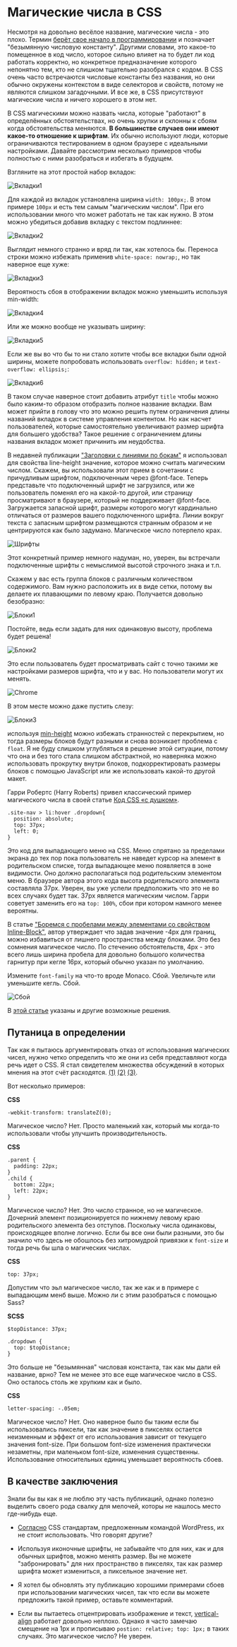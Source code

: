 # Магические числа в CSS

Несмотря на довольно весёлое название, магические числа - это плохо. Термин [берёт свое начало в программировании][1] и позначает "безымянную числовую константу". Другими словами, это какое-то помещенное в код число, которое сильно влияет на то будет ли код работать корректно, но конкретное предназначение которого непонятно тем, кто не слишком тщательно разобрался с кодом. В CSS очень часто встречаются числовые константы без названия, но они обычно окружены контекстом в виде селекторов и свойств, потому не являются слишком загадочными. И все же, в CSS присутствуют магические числа и ничего хорошего в этом нет. 

В CSS магическими можно назвать числа, которые "работают" в определённых обстоятельствах, но очень хрупки и склонны к сбоям когда обстоятельства меняются. **В большинстве случаев они имеют какое-то отношение к шрифтам**. Их обычно используют люди, которые ограничиваются тестированием в одном браузере с идеальными настройками. Давайте рассмотрим несколько примеров чтобы полностью с ними разобраться и избегать в будущем. 

Взгляните на этот простой набор вкладок:

![Вкладки1][Простой набор вкладок]

Для каждой из вкладок установлена ширина `width: 100px;`. В этом примере `100px` и есть тем самым "магическим числом". При его использовании много что может работать не так как нужно. В этом можно убедиться добавив вкладку с текстом подлиннее: 

![Вкладки2][Добавление вкладки с более длинным названием демонстрирует недостатки фиксированной ширины]

Выглядит немного странно и вряд ли так, как хотелось бы. Переноса строки можно избежать применив `white-space: nowrap;`, но так наверное еще хуже:

![Вкладки3][Эффект от white-space: nowrap]

Вероятность сбоя в отображении вкладок можно уменьшить используя min-width:

![Вкладки4][Вид вкладок с заданной минимальной шириной]

Или же можно вообще не указывать ширину:

![Вкладки5][Вид вкладок без фиксированной ширины]

Если же вы во что бы то ни стало хотите чтобы все вкладки были одной ширины, можете попробовать использовать `overflow: hidden;` и `text-overflow: ellipsis;`:

![Вкладки6][Эффект от overflow: hidden; и text-overflow: ellipsis;]

В таком случае наверное стоит добавить атрибут `title` чтобы можно было каким-то образом отобразить полное название вкладки. Вам может прийти в голову что это можно решить путем ограничения длины названий вкладок в системе управления контентом. Но как насчет пользователей, которые самостоятельно увеличивают размер шрифта для большего удобства? Такое решение с ограничением длины названия вкладок может причинить им неудобства. 

В недавней публикации ["Заголовки с линиями по бокам"][2] я использовал для свойства line-height значение, которое можно считать магическим числом. Скажем, вы использовали этот прием в сочетании с причудливым шрифтом, подключенным через @font-face. Теперь представьте что подключенный шрифт не загрузился, или же пользователь поменял его на какой-то другой, или страницу просматривают в браузере, который не поддерживает @font-face. Загружается запасной шрифт, размеры которого могут кардинально отличаться от размеров вашего подключенного шрифта. Линии вокруг текста с запасным шрифтом размещаются странным образом и не центрируются как было задумано. Магическое число потерпело крах. 

![Шрифты][Сравнение результата применения приёма по добавлению линий по бокам текста примененного к разным шрифтам]

Этот конкретный пример немного надуман, но, уверен, вы встречали подключенные шрифты с немыслимой высотой строчного знака и т.п. 

Скажем у вас есть группа блоков с различным количеством содержимого. Вам нужно расположить их в виде сетки, потому вы делаете их плавающими по левому краю. Получается довольно безобразно:

![Блоки1][Блоки с разной высотой, плавающие по левому краю]

Постойте, ведь если задать для них одинаковую высоту, проблема будет решена!

![Блоки2][Блоки с фиксированной высотой, плавающие по левому краю]

Это если пользователь будет просматривать сайт с точно такими же настройками размеров шрифта, что и у вас. Но пользователи могут их менять.

![Chrome][Настройки шрифта в Chrome]

В этом месте можно даже пустить слезу:

![Блоки3][Текст, который не помещается в родительский блок с фиксированной высотой, перекрывает другие блоки]

используя [min-height][4] можно избежать странностей с перекрытием, но тогда размеры блоков будут разными и снова возникает проблема с `float`. Я не буду слишком углубляться в решение этой ситуации, потому что она и без того стала слишком абстрактной, но наверняка можно использовать прокрутку внутри блоков, подкорректировать размеры блоков с помощью JavaScript или же использовать какой-то другой макет. 

Гарри Робертс (Harry Roberts) привел классический пример магического числа в своей статье [Код CSS «с душком»][5]. 

    .site-nav > li:hover .dropdown{
      position: absolute;
      top: 37px;
      left: 0;
    }

Это код для выпадающего меню на CSS. Меню спрятано за пределами экрана до тех пор пока пользователь не наведет курсор на элемент в родительском списке, тогда выпадающее меню появляется в зоне видимости. Оно должно располагаться под родительским элементом меню. В браузере автора этого кода высота родительского элемента составляла 37px. Уверен, вы уже успели предположить что это не во всех случаях будет так. 37px является магическим числом. Гарри советует заменить его на `top: 100%`, сбои при котором намного менее вероятны. 

В статье ["Боремся с пробелами между элементами со свойством Inline-Block"][6], автор утверждает что задав значение -4px для границ, можно избавиться от лишнего пространства между блоками. Это без сомнения магическое число. По стечению обстоятельств, 4px - это всего лишь ширина пробела для довольно большого количества гарнитур при кегле 16px, который обычно указан по умолчанию.

Измените `font-family` на что-то вроде Monaco. Сбой. Увеличьте или уменьшите кегль. Сбой. 

![Сбой][Приём по применению границы в -4px чтобы убрать отступы между элементами со свойством Inline-Block перестаёт работать когда меняется гарнитура или кегль]

В [этой статье][7] указаны и другие возможные решения. 

## Путаница в определении

Так как я пытаюсь аргументировать отказ от использования магических чисел, нужно четко определить что же они из себя представляют когда речь идет о CSS. Я стал свидетелем множества обсуждений в которых мнения на этот счёт расходятся. [(1)][8] [(2)][9] [(3)][10]. 

Вот несколько примеров:

**CSS**

    -webkit-transform: translateZ(0);

Магическое число? Нет. Просто маленький хак, который мы когда-то использовали чтобы улучшить производительность.

**CSS**

    .parent {
      padding: 22px;
    }
    .child {
      bottom: 22px;
      left: 22px;
    }

Магическое число? Нет. Это число странное, но не магическое. Дочерний элемент позиционируется по нижнему левому краю родительского элемента без отступов. Поскольку числа одинаковы, происходящее вполне логично. Если бы все они были разными, это бы значило что здесь не обошлось без хитромудрой привязки к `font-size` и тогда речь бы шла о магических числах. 

**CSS**

    top: 37px;

Допустим что эьл магическое число, так же как и в примере с выпадающим менб выше. Можно ли с этим разобраться с помощью Sass?

**SCSS**

    $topDistance: 37px;

    .dropdown {
      top: $topDistance;
    }

Это больше не "безымянная" числовая константа, так как мы дали ей название, врно? Тем не менее это все еще магическое число в CSS. Оно осталось столь же хрупким как и было. 

**CSS**

    letter-spacing: -.05em;

Магическое число? Нет. Оно наверное было бы таким если бы использовались пиксели, так как значение в пикселях остается неизменным и эффект от его использования зависит от текущего значения font-size. При большом font-size изменения практически незаметны, при маленьком font-size, изменения существенны. Использование относительных единиц уменьшает вероятность сбоев. 

## В качестве заключения

Знали бы вы как я не люблю эту часть публикаций, однако полезно выделить своего рода свалку для мелочей, которы не нашлось место где-нибудь еще. 

* [Согласно][11] CSS стандартам, предложенным командой WordPress, их не стоит использовать. Что говорят другие?

* Используя иконочные шрифты, не забывайте что для них, как и для обычных шрифтов, можно менять размер. Вы не можете "забронировать" для них пространство в пикселях, так как размер шрифта может измениться, а пиксельное значение нет. 

* Я хотел бы обновлять эту публикацию хорошими примерами сбоев при использовании магических чисел, так что если вы можете предложить такой пример, оставьте комментарий. 

* Если вы пытаетесь отцентрировать изображение и текст, [vertical-align][12] работает довольно неплохо. Однако я часто замечаю смещение на 1px и прописываю `postion: relative; top: 1px;` в таких случаях. Это магическое число? Не уверен. 

[1]: http://en.wikipedia.org/wiki/Magic_number_%28programming%29#Unnamed_numerical_constants
[2]: http://css-tricks.com/line-on-sides-headers/
[3]: http://codepen.io/chriscoyier/pen/KdIxo
[4]: http://css-tricks.com/almanac/properties/m/min-height/
[5]: http://csswizardry.com/2012/11/code-smells-in-css/
[6]: http://css-tricks.com/fighting-the-space-between-inline-block-elements/
[7]: http://css-tricks.com/fighting-the-space-between-inline-block-elements/
[8]: http://stackoverflow.com/questions/12015888/refactor-css-to-eliminate-magic-numbers
[9]: http://css-tricks.com/forums/discussion/22450/what-does-a-magic-number-in-css-really-mean
[10]: https://twitter.com/chriscoyier/status/299983970899197952
[11]: http://make.wordpress.org/core/handbook/coding-standards/css/#best-practices
[12]: http://css-tricks.com/what-is-vertical-align/

[Простой набор вкладок]: img/tabs-1.png?raw=true&amp;repo=magic-numbers-in-css
[Добавление вкладки с более длинным названием демонстрирует недостатки фиксированной ширины]: img/tabs-2.png?raw=true&amp;repo=magic-numbers-in-css
[Эффект от white-space: nowrap]: img/tabs-3.png?raw=true&amp;repo=magic-numbers-in-css
[Вид вкладок с заданной минимальной шириной]: img/tabs-4.png?raw=true&amp;repo=magic-numbers-in-css
[Вид вкладок без фиксированной ширины]: img/tabs-5.png?raw=true&amp;repo=magic-numbers-in-css
[Эффект от overflow: hidden; и text-overflow: ellipsis;]: img/tabs-6.png?raw=true&amp;repo=magic-numbers-in-css
[Сравнение результата применения приёма по добавлению линий по бокам текста примененного к разным шрифтам]: img/custom-font-magic-number.png?raw=true&amp;repo=magic-numbers-in-css
[Блоки с разной высотой, плавающие по левому краю]: img/grid-mess.png?raw=true&amp;repo=magic-numbers-in-css
[Блоки с фиксированной высотой, плавающие по левому краю]: img/Screen-Shot-2013-04-22-at-8.19.55-AM.png?raw=true&amp;repo=magic-numbers-in-css
[Настройки шрифта в Chrome]: img/chrome-font-size.png?raw=true&amp;repo=magic-numbers-in-css
[Текст, который не помещается в родительский блок с фиксированной высотой, перекрывает другие блоки]: img/Screen-Shot-2013-04-22-at-8.22.34-AM.png?raw=true&amp;repo=magic-numbers-in-css
[Приём по применению границы в -4px чтобы убрать отступы между элементами со свойством Inline-Block перестаёт работать когда меняется гарнитура или кегль]: img/inline-block.png?raw=true&amp;repo=magic-numbers-in-css